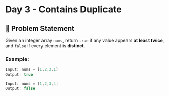 # Day 3 - Contains Duplicate

## 🧠 Problem Statement

Given an integer array `nums`, return `true` if any value appears **at least twice**, and `false` if every element is **distinct**.

### Example:
```js
Input: nums = [1,2,3,1]  
Output: true

Input: nums = [1,2,3,4]  
Output: false
